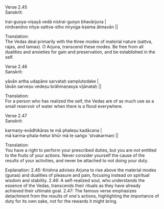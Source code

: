 Verse 2.45     
Sanskrit:        

trai-guṇya-viṣayā vedā nistrai-guṇyo bhavārjuna |       
nirdvandvo nitya-sattva-stho niryoga-kṣema ātmavān ||        

Translation:         
The Vedas deal primarily with the three modes of material nature (sattva, rajas, and tamas). O Arjuna, transcend these modes. Be free from all dualities and anxieties for gain and preservation, and be established in the self.      

Verse 2.46         
Sanskrit:       

yāvān artha udapāne sarvataḥ samplutodake |         
tāvān sarveṣu vedeṣu brāhmaṇasya vijānataḥ ||       

Translation:          
For a person who has realized the self, the Vedas are of as much use as a small reservoir of water when there is a flood everywhere.        

Verse 2.47       
Sanskrit:       

karmaṇy-evādhikāras te mā phaleṣu kadācana |         
mā karma-phala-hetur bhūr mā te saṅgo 'stvakarmaṇi ||     

Translation:           
You have a right to perform your prescribed duties, but you are not entitled to the fruits of your actions. Never consider yourself the cause of the results of your activities, and never be attached to not doing your duty.

Explanation:
2.45: Krishna advises Arjuna to rise above the material modes (gunas) and dualities of pleasure and pain, focusing instead on spiritual wisdom and stability.
2.46: A self-realized soul, who understands the essence of the Vedas, transcends their rituals as they have already achieved their ultimate goal.
2.47: The famous verse emphasizes detachment from the results of one's actions, highlighting the importance of duty for its own sake, not for the rewards it might bring.
